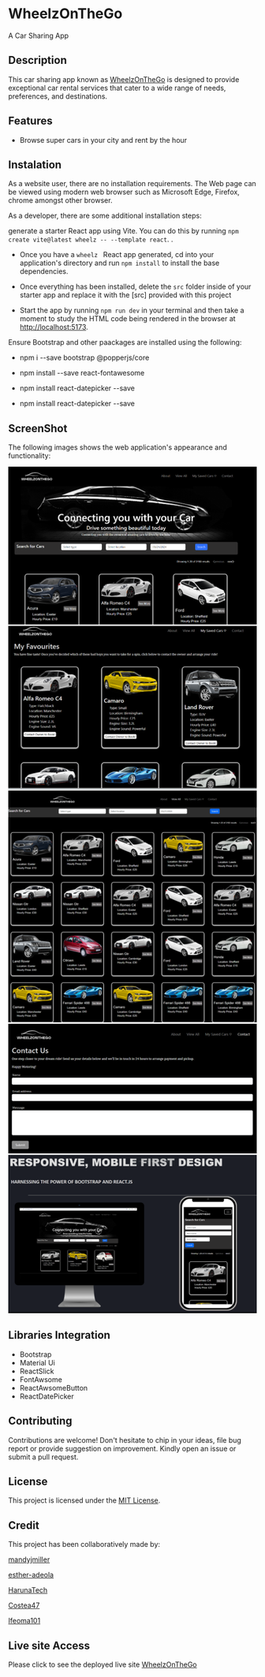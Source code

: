 # WheelzOnTheGo
A Car Sharing App

## Description 

This car sharing app known as [WheelzOnTheGo](https://wheelzonthego.netlify.app/) is designed to provide exceptional car rental services that cater to a wide range of needs, preferences, and destinations.

      
##  Features

- Browse super cars in your city and rent by the hour 

## Instalation 

As a website user, there are no installation requirements. The Web page can be viewed using modern web browser such as Microsoft Edge, Firefox, chrome amongst other browser.

As a developer, there are some additional installation steps:

generate a starter React app using Vite. You can do this by running `npm create vite@latest wheelz -- --template react`. .

* Once you have a `wheelz ` React app generated, cd into your application's directory and run `npm install` to install the base dependencies.

* Once everything has been installed, delete the `src` folder inside of your starter app and replace it with the [src] provided with this project

* Start the app by running `npm run dev` in your terminal and then take a moment to study the HTML code being rendered in the browser at [http://localhost:5173](http://localhost:5173).

Ensure Bootstrap and other paackages are installed using the following:

* npm i --save bootstrap @popperjs/core

* npm install --save react-fontawesome

* npm install react-datepicker --save

* npm install react-datepicker --save


## ScreenShot

The following images shows the web application's appearance and functionality:

![Homepage](./src/assets/images/homePage.png)
![FavouriteCars](./src/assets/images/favoritesCars.png)
![ViewAllCars](./src/assets/images/viewAllCars.png)
![ContactUS](./src/assets/images/contactUS.png)
![MobileDesignExample](./src/assets/images/mobileDesign.png)


## Libraries Integration 

- Bootstrap
- Material Ui
- ReactSlick
- FontAwsome
- ReactAwsomeButton
- ReactDatePicker


## Contributing 

Contributions are welcome! Don't hesitate to chip in your ideas, file bug report or provide suggestion on improvement. Kindly open an issue or submit a pull request. 

## License

This project is licensed under the [MIT License](LICENSE).

## Credit 

This project has been collaboratively made by:

[mandyjmiller](https://github.com/mandyjmiller)

[esther-adeola](https://github.com/esther-adeola)

[HarunaTech](https://github.com/HarunaTech)

[Costea47](https://github.com/Costea47)

[Ifeoma101](https://github.com/ifeoma101)


## Live site Access

Please click to see the deployed live site [WheelzOnTheGo](https://wheelzonthego.netlify.app/)
